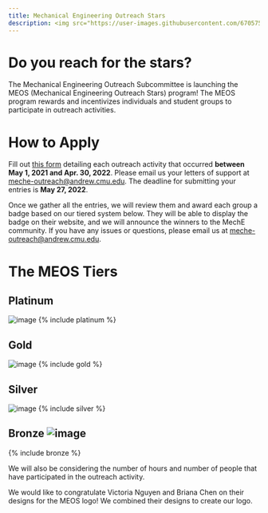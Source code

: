 ```yaml
---
title: Mechanical Engineering Outreach Stars
description: <img src="https://user-images.githubusercontent.com/6705753/178507634-d0313bd5-4c10-4e07-ab91-84ebb9fa2605.png">
---
```


# Do you reach for the stars?
The Mechanical Engineering Outreach Subcommittee is launching the MEOS (Mechanical Engineering Outreach Stars) program! The MEOS program rewards and incentivizes individuals and student groups to participate in outreach activities.

# How to Apply
Fill out [this form](https://docs.google.com/forms/d/e/1FAIpQLSdIHSbRC6QrDZQijpllXZrZnV13MHvGK0o3DlkFLofDPrDPng/viewform?usp=sf_link) detailing each outreach activity that occurred __between May 1, 2021 and Apr. 30, 2022__. Please email us your letters of support at [meche-outreach@andrew.cmu.edu](mailto:meche-outreach@andrew.cmu.edu). The deadline for submitting your entries is __May 27, 2022__.

Once we gather all the entries, we will review them and award each group a badge based on our tiered system below. They will be able to display the badge on their website, and we will announce the winners to the MechE community. If you have any issues or questions, please email us at [meche-outreach@andrew.cmu.edu](mailto:meche-outreach@andrew.cmu.edu).

# The MEOS Tiers
## Platinum
![image](https://ashleydalrymple.files.wordpress.com/2022/02/meos-pt.png)
{% include platinum %}

## Gold
![image](https://ashleydalrymple.files.wordpress.com/2022/02/meos-gold-1.png)
{% include gold %}
  
## Silver
![image](https://ashleydalrymple.files.wordpress.com/2022/02/meos-silver-1.png)
{% include silver %}
  
## Bronze ![image](https://ashleydalrymple.files.wordpress.com/2022/02/meos-bronze-1.png)
{% include bronze %}

We will also be considering the number of hours and number of people that have participated in the outreach activity.

We would like to congratulate Victoria Nguyen and Briana Chen on their designs for the MEOS logo! We combined their designs to create our logo.
